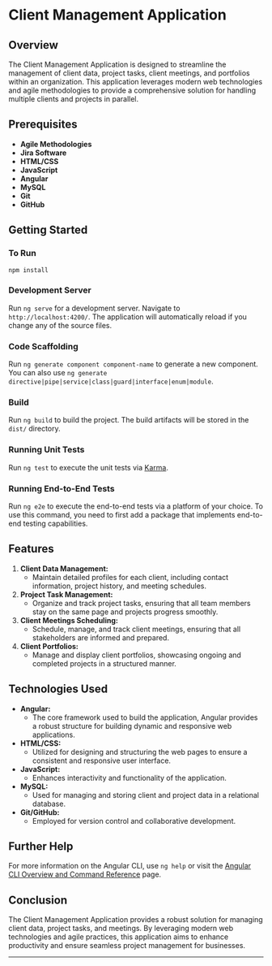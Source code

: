 # Client Management Application

## Overview
The Client Management Application is designed to streamline the management of client data, project tasks, client meetings, and portfolios within an organization. This application leverages modern web technologies and agile methodologies to provide a comprehensive solution for handling multiple clients and projects in parallel.

## Prerequisites
- **Agile Methodologies**
- **Jira Software**
- **HTML/CSS**
- **JavaScript**
- **Angular**
- **MySQL**
- **Git**
- **GitHub**

## Getting Started

### To Run
`npm install`

### Development Server
Run `ng serve` for a development server. Navigate to `http://localhost:4200/`. The application will automatically reload if you change any of the source files.

### Code Scaffolding
Run `ng generate component component-name` to generate a new component. You can also use `ng generate directive|pipe|service|class|guard|interface|enum|module`.

### Build
Run `ng build` to build the project. The build artifacts will be stored in the `dist/` directory.

### Running Unit Tests
Run `ng test` to execute the unit tests via [Karma](https://karma-runner.github.io).

### Running End-to-End Tests
Run `ng e2e` to execute the end-to-end tests via a platform of your choice. To use this command, you need to first add a package that implements end-to-end testing capabilities.

## Features
1. **Client Data Management:**
   - Maintain detailed profiles for each client, including contact information, project history, and meeting schedules.
2. **Project Task Management:**
   - Organize and track project tasks, ensuring that all team members stay on the same page and projects progress smoothly.
3. **Client Meetings Scheduling:**
   - Schedule, manage, and track client meetings, ensuring that all stakeholders are informed and prepared.
4. **Client Portfolios:**
   - Manage and display client portfolios, showcasing ongoing and completed projects in a structured manner.

## Technologies Used
- **Angular:**
  - The core framework used to build the application, Angular provides a robust structure for building dynamic and responsive web applications.
- **HTML/CSS:**
  - Utilized for designing and structuring the web pages to ensure a consistent and responsive user interface.
- **JavaScript:**
  - Enhances interactivity and functionality of the application.
- **MySQL:**
  - Used for managing and storing client and project data in a relational database.
- **Git/GitHub:**
  - Employed for version control and collaborative development.

## Further Help
For more information on the Angular CLI, use `ng help` or visit the [Angular CLI Overview and Command Reference](https://angular.dev/tools/cli) page.

## Conclusion
The Client Management Application provides a robust solution for managing client data, project tasks, and meetings. By leveraging modern web technologies and agile practices, this application aims to enhance productivity and ensure seamless project management for businesses.

---
